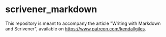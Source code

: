 # scrivener_markdown

This repository is meant to accompany the article "Writing with Markdown and Scrivener", available on https://www.patreon.com/kendallgiles.

